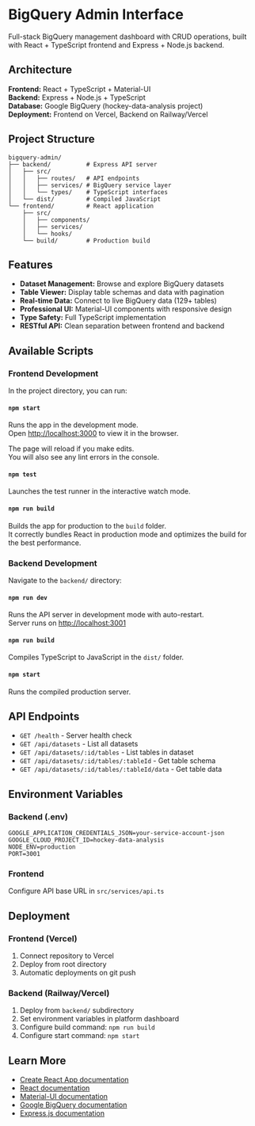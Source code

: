 # BigQuery Admin Interface

Full-stack BigQuery management dashboard with CRUD operations, built with React + TypeScript frontend and Express + Node.js backend.

## Architecture

**Frontend:** React + TypeScript + Material-UI  
**Backend:** Express + Node.js + TypeScript  
**Database:** Google BigQuery (hockey-data-analysis project)  
**Deployment:** Frontend on Vercel, Backend on Railway/Vercel  

## Project Structure

```
bigquery-admin/
├── backend/          # Express API server
│   ├── src/
│   │   ├── routes/   # API endpoints
│   │   ├── services/ # BigQuery service layer
│   │   └── types/    # TypeScript interfaces
│   └── dist/         # Compiled JavaScript
└── frontend/         # React application
    ├── src/
    │   ├── components/
    │   ├── services/
    │   └── hooks/
    └── build/        # Production build
```

## Features

- **Dataset Management:** Browse and explore BigQuery datasets
- **Table Viewer:** Display table schemas and data with pagination
- **Real-time Data:** Connect to live BigQuery data (129+ tables)
- **Professional UI:** Material-UI components with responsive design
- **Type Safety:** Full TypeScript implementation
- **RESTful API:** Clean separation between frontend and backend

## Available Scripts

### Frontend Development

In the project directory, you can run:

#### `npm start`

Runs the app in the development mode.  
Open [http://localhost:3000](http://localhost:3000) to view it in the browser.

The page will reload if you make edits.  
You will also see any lint errors in the console.

#### `npm test`

Launches the test runner in the interactive watch mode.

#### `npm run build`

Builds the app for production to the `build` folder.  
It correctly bundles React in production mode and optimizes the build for the best performance.

### Backend Development

Navigate to the `backend/` directory:

#### `npm run dev`

Runs the API server in development mode with auto-restart.  
Server runs on [http://localhost:3001](http://localhost:3001)

#### `npm run build`

Compiles TypeScript to JavaScript in the `dist/` folder.

#### `npm start`

Runs the compiled production server.

## API Endpoints

- `GET /health` - Server health check
- `GET /api/datasets` - List all datasets
- `GET /api/datasets/:id/tables` - List tables in dataset
- `GET /api/datasets/:id/tables/:tableId` - Get table schema
- `GET /api/datasets/:id/tables/:tableId/data` - Get table data

## Environment Variables

### Backend (.env)
```
GOOGLE_APPLICATION_CREDENTIALS_JSON=your-service-account-json
GOOGLE_CLOUD_PROJECT_ID=hockey-data-analysis
NODE_ENV=production
PORT=3001
```

### Frontend
Configure API base URL in `src/services/api.ts`

## Deployment

### Frontend (Vercel)
1. Connect repository to Vercel
2. Deploy from root directory
3. Automatic deployments on git push

### Backend (Railway/Vercel)
1. Deploy from `backend/` subdirectory
2. Set environment variables in platform dashboard
3. Configure build command: `npm run build`
4. Configure start command: `npm start`

## Learn More

- [Create React App documentation](https://facebook.github.io/create-react-app/docs/getting-started)
- [React documentation](https://reactjs.org/)
- [Material-UI documentation](https://mui.com/)
- [Google BigQuery documentation](https://cloud.google.com/bigquery/docs)
- [Express.js documentation](https://expressjs.com/)